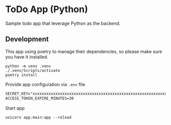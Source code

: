 # ToDo App (Python)

Sample todo app that leverage Python as the backend.

## Development

This app using poetry to manage their dependencies, so please make sure you have it installed.

```shell
python -m venv .venv
./.venv/Scripts/activate
poetry install
```

Provide app configuration via `.env` file

```txt
SECRET_KEY="xxxxxxxxxxxxxxxxxxxxxxxxxxxxxxxxxxxxxxxxxxxxxxxxxxxxxxxxxxxxxxxx"
ACCESS_TOKEN_EXPIRE_MINUTES=30
```

Start app

```shell
uvicorn app.main:app --reload
```
